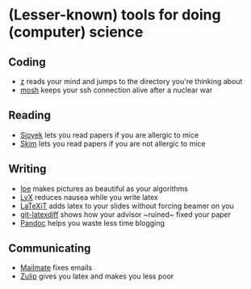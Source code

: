 # (Lesser-known) tools for doing (computer) science

## Coding
* [z](https://github.com/rupa/z) reads your mind and jumps to the directory you're thinking about
* [mosh](https://mosh.org) keeps your ssh connection alive after a nuclear war

## Reading
* [Sioyek](https://sioyek.info) lets you read papers if you are allergic to mice
* [Skim](https://skim-app.sourceforge.io) lets you read papers if you are not allergic to mice

## Writing
* [Ipe](https://ipe.otfried.org) makes pictures as beautiful as your algorithms
* [LyX](https://www.chachatelier.fr/latexit/) reduces nausea while you write latex
* [LaTeXiT](https://www.chachatelier.fr/latexit/) adds latex to your slides without forcing beamer on you
* [git-latexdiff](https://gitlab.com/git-latexdiff/git-latexdiff) shows how your advisor ~ruined~ fixed your paper
* [Pandoc](https://pandoc.org) helps you waste less time blogging

## Communicating
* [Mailmate](https://freron.com) fixes emails
* [Zulip](https://zulip.com/for/research/) gives you latex and makes you less poor
